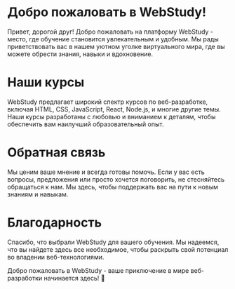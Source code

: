 # Добро пожаловать в WebStudy!
Привет, дорогой друг! Добро пожаловать на платформу WebStudy - место, где обучение становится увлекательным и удобным. Мы рады приветствовать вас в нашем уютном уголке виртуального мира, где вы можете обрести знания, навыки и вдохновение.

# Наши курсы
WebStudy предлагает широкий спектр курсов по веб-разработке, включая HTML, CSS, JavaScript, React, Node.js, и многие другие темы. Наши курсы разработаны с любовью и вниманием к деталям, чтобы обеспечить вам наилучший образовательный опыт.

# Обратная связь
Мы ценим ваше мнение и всегда готовы помочь. Если у вас есть вопросы, предложения или просто хочется поговорить, не стесняйтесь обращаться к нам. Мы здесь, чтобы поддержать вас на пути к новым знаниям и навыкам.

# Благодарность
Спасибо, что выбрали WebStudy для вашего обучения. Мы надеемся, что вы найдете здесь все необходимое, чтобы раскрыть свой потенциал во владении веб-технологиями.

Добро пожаловать в WebStudy - ваше приключение в мире веб-разработки начинается здесь! 🌟
